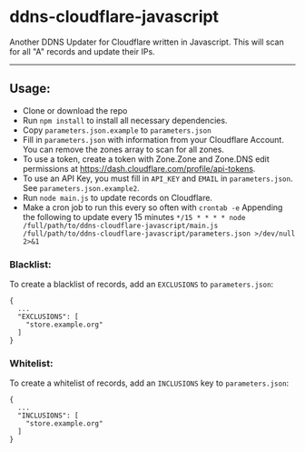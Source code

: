 # ddns-cloudflare-javascript
Another DDNS Updater for Cloudflare written in Javascript.
This will scan for all "A" records and update their IPs.

------------

## Usage:
* Clone or download the repo
* Run `npm install` to install all necessary dependencies.
* Copy `parameters.json.example` to `parameters.json`
* Fill in `parameters.json` with information from your Cloudflare Account. You can remove the zones array to scan for all zones.
 * To use a token, create a token with Zone.Zone and Zone.DNS edit permissions at https://dash.cloudflare.com/profile/api-tokens.
 * To use an API Key, you must fill in `API_KEY` and `EMAIL` in `parameters.json`.
   See `parameters.json.example2`.
* Run `node main.js` to update records on Cloudflare.
* Make a cron job to run this every so often with `crontab -e`
Appending the following to update every 15 minutes
`*/15 * * * * node /full/path/to/ddns-cloudflare-javascript/main.js /full/path/to/ddns-cloudflare-javascript/parameters.json >/dev/null 2>&1`

### Blacklist:
To create a blacklist of records, add an `EXCLUSIONS` to `parameters.json`:
```
{
  ...
  "EXCLUSIONS": [
    "store.example.org"
  ]
}
```

### Whitelist:
To create a whitelist of records, add an `INCLUSIONS` key to `parameters.json`:
```
{
  ...
  "INCLUSIONS": [
    "store.example.org"
  ]
}
```
